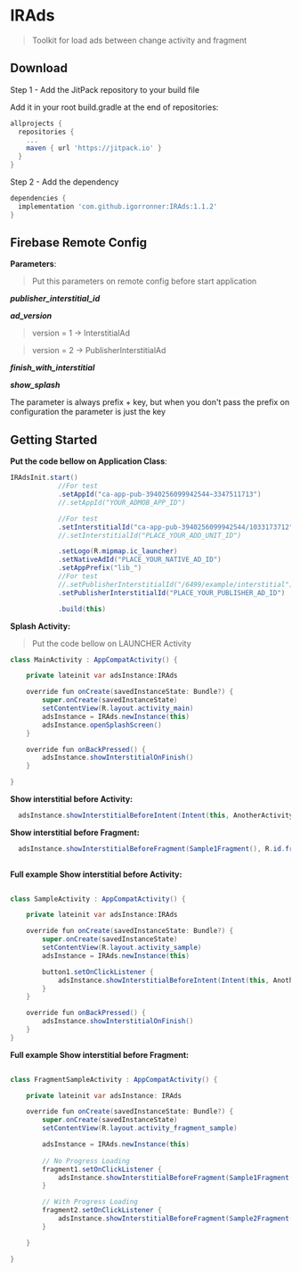 # IRAds 


> Toolkit for load ads between change activity and fragment

Download
--------

Step 1 - Add the JitPack repository to your build file

Add it in your root build.gradle at the end of repositories:

```groovy
allprojects {
  repositories {
    ...
    maven { url 'https://jitpack.io' }
  }
}
```

Step 2 - Add the dependency

```groovy
dependencies {
  implementation 'com.github.igorronner:IRAds:1.1.2'
}
```

Firebase Remote Config
--------

**Parameters**:

> Put this parameters on remote config before start application

***publisher_interstitial_id***

***ad_version***
  > version = 1 -> InterstitialAd

  > version = 2 -> PublisherInterstitialAd

***finish_with_interstitial***

***show_splash***

The parameter is always prefix + key, but when you don't pass the prefix on configuration the parameter is just the key


Getting Started
--------

**Put the code bellow on Application Class**:

```java
IRAdsInit.start()
            //For test
            .setAppId("ca-app-pub-3940256099942544~3347511713")
            //.setAppId("YOUR_ADMOB_APP_ID")

            //For test
            .setInterstitialId("ca-app-pub-3940256099942544/1033173712")
            //.setInterstitialId("PLACE_YOUR_ADD_UNIT_ID")

            .setLogo(R.mipmap.ic_launcher)
            .setNativeAdId("PLACE_YOUR_NATIVE_AD_ID")
            .setAppPrefix("lib_")
            //For test
            //.setPublisherInterstitialId("/6499/example/interstitial")
            .setPublisherInterstitialId("PLACE_YOUR_PUBLISHER_AD_ID")

            .build(this)

```

**Splash Activity:**

> Put the code bellow on LAUNCHER Activity

```java
class MainActivity : AppCompatActivity() {

    private lateinit var adsInstance:IRAds

    override fun onCreate(savedInstanceState: Bundle?) {
        super.onCreate(savedInstanceState)
        setContentView(R.layout.activity_main)
        adsInstance = IRAds.newInstance(this)
        adsInstance.openSplashScreen()
    }

    override fun onBackPressed() {
        adsInstance.showInterstitialOnFinish()
    }

}

```


**Show interstitial before Activity:**


```java
  adsInstance.showInterstitialBeforeIntent(Intent(this, AnotherActivity::class.java))
```

**Show interstitial before Fragment:**

```java
  adsInstance.showInterstitialBeforeFragment(Sample1Fragment(), R.id.frameLayout, this)
  
```

**Full example Show interstitial before Activity:**

```java
 
class SampleActivity : AppCompatActivity() {

    private lateinit var adsInstance:IRAds

    override fun onCreate(savedInstanceState: Bundle?) {
        super.onCreate(savedInstanceState)
        setContentView(R.layout.activity_sample)
        adsInstance = IRAds.newInstance(this)

        button1.setOnClickListener {
            adsInstance.showInterstitialBeforeIntent(Intent(this, AnotherActivity::class.java))
        }
    }

    override fun onBackPressed() {
        adsInstance.showInterstitialOnFinish()
    }
}
```

**Full example Show interstitial before Fragment:**


```java
  
class FragmentSampleActivity : AppCompatActivity() {

    private lateinit var adsInstance: IRAds

    override fun onCreate(savedInstanceState: Bundle?) {
        super.onCreate(savedInstanceState)
        setContentView(R.layout.activity_fragment_sample)

        adsInstance = IRAds.newInstance(this)
        
        // No Progress Loading 
        fragment1.setOnClickListener {
            adsInstance.showInterstitialBeforeFragment(Sample1Fragment(), R.id.frameLayout, this)
        }

        // With Progress Loading 
        fragment2.setOnClickListener {
            adsInstance.showInterstitialBeforeFragment(Sample2Fragment(), R.id.frameLayout, this, getString(R.string.loading))
        }

    }

}

 
```

